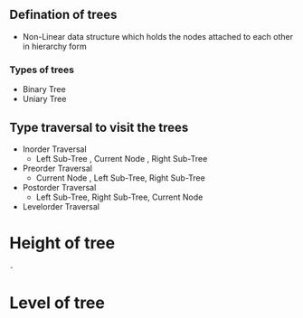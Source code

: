 ## Defination  of trees 

- Non-Linear data structure which holds the nodes attached to each other in hierarchy form 

### Types of trees 

- Binary Tree
- Uniary Tree

## Type traversal to visit the trees 
 - Inorder Traversal
    - Left Sub-Tree , Current Node , Right Sub-Tree
 - Preorder Traversal
    - Current Node , Left Sub-Tree, Right Sub-Tree
 - Postorder Traversal
    - Left Sub-Tree, Right Sub-Tree, Current Node
 - Levelorder Traversal 

# Height of tree 
    - 

# Level of tree 